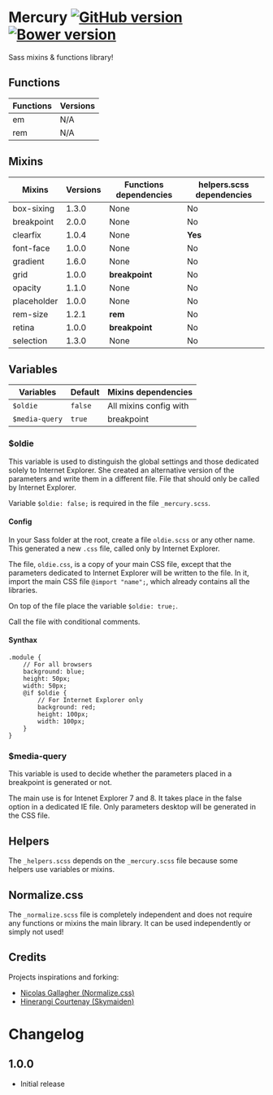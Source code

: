 # Mercury [![GitHub version](https://badge.fury.io/gh/agenceepsilon%2Fsass-mercury.png)](http://badge.fury.io/gh/agenceepsilon%2Fsass-mercury) [![Bower version](https://badge.fury.io/bo/sass-mercury.png)](http://badge.fury.io/bo/sass-mercury)

Sass mixins & functions library!

## Functions

| Functions | Versions |
| --------- | -------- |
| em        | N/A      |
| rem       | N/A      |

## Mixins

| Mixins      | Versions | Functions dependencies | helpers.scss dependencies |
| ----------- | -------- | ---------------------- | ------------------------- |
| box-sixing  | 1.3.0    | None                   | No                        |
| breakpoint  | 2.0.0    | None                   | No                        |
| clearfix    | 1.0.4    | None                   | **Yes**                   |
| font-face   | 1.0.0    | None                   | No                        |
| gradient    | 1.6.0    | None                   | No                        |
| grid        | 1.0.0    | **breakpoint**         | No                        |
| opacity     | 1.1.0    | None                   | No                        |
| placeholder | 1.0.0    | None                   | No                        |
| rem-size    | 1.2.1    | **rem**                | No                        |
| retina      | 1.0.0    | **breakpoint**         | No                        |
| selection   | 1.3.0    | None                   | No                        |

## Variables

| Variables        | Default   | Mixins dependencies    |
| ---------------- | --------- | ---------------------- |
| ``$oldie``       | ``false`` | All mixins config with |
| ``$media-query`` | ``true``  | breakpoint             |

### $oldie

This variable is used to distinguish the global settings and those dedicated solely to Internet Explorer. She created an alternative version of the parameters and write them in a different file. File that should only be called by Internet Explorer.

Variable ``$oldie: false;`` is required in the file ``_mercury.scss``.

#### Config

In your Sass folder at the root, create a file ``oldie.scss`` or any other name. This generated a new ``.css`` file, called only by Internet Explorer.

The file, ``oldie.css``, is a copy of your main CSS file, except that the parameters dedicated to Internet Explorer will be written to the file. In it, import the main CSS file ``@import "name";``, which already contains all the libraries.

On top of the file place the variable ``$oldie: true;``.

Call the file with conditional comments.

#### Synthax

    .module {
        // For all browsers
        background: blue;
        height: 50px;
        width: 50px;
        @if $oldie {
            // For Internet Explorer only
            background: red;
            height: 100px;
            width: 100px;
        }
    }

### $media-query

This variable is used to decide whether the parameters placed in a breakpoint is generated or not.

The main use is for Intenet Explorer 7 and 8. It takes place in the false option in a dedicated IE file. Only parameters desktop will be generated in the CSS file.

## Helpers

The ``_helpers.scss`` depends on the ``_mercury.scss`` file because some helpers use variables or mixins.

## Normalize.css

The ``_normalize.scss`` file is completely independent and does not require any functions or mixins the main library. It can be used independently or simply not used!

## Credits

Projects inspirations and forking:

* [Nicolas Gallagher (Normalize.css)](http://necolas.github.io/normalize.css/)
* [Hinerangi Courtenay (Skymaiden)](https://github.com/skymaiden)

# Changelog

## 1.0.0

* Initial release